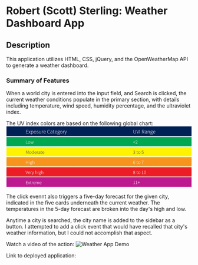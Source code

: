 # Robert (Scott) Sterling: Weather Dashboard App

## Description

This application utilizes HTML, CSS, jQuery, and the OpenWeatherMap API to generate a weather dashboard.

### Summary of Features

When a world city is entered into the input field, and Search is clicked, the current weather conditions populate in the primary section, with details including temperature, wind speed, humidity percentage, and the ultraviolet index.

The UV index colors are based on the following global chart:
![Radiation exposure categories of Global Solar UV Index. Image Credit: OTT HydroMet](./assets/images/ImageForArticle_1536_446944744201629168.webp)

The click evennt also triggers a five-day forecast for the given city, indicated in the five cards underneath the current weather. The temperatures in the 5-day forecast are broken into the day's high and low.

Anytime a city is searched, the city name is added to the sidebar as a button. I attempted to add a click event that would have recalled that city's weather information, but I could not accomplish that aspect.

Watch a video of the action:
![Weather App Demo](./assets/images/Untitled_%20Jul%2031%2C%202022%204_08%20PM.gif)

Link to deployed application:
